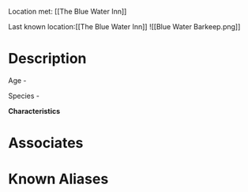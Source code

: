 Location met: [[The Blue Water Inn]]

Last known location:[[The Blue Water Inn]]
![[Blue Water Barkeep.png]]
# Description
Age - 

Species - 

**Characteristics**

 
# Associates

# Known Aliases
